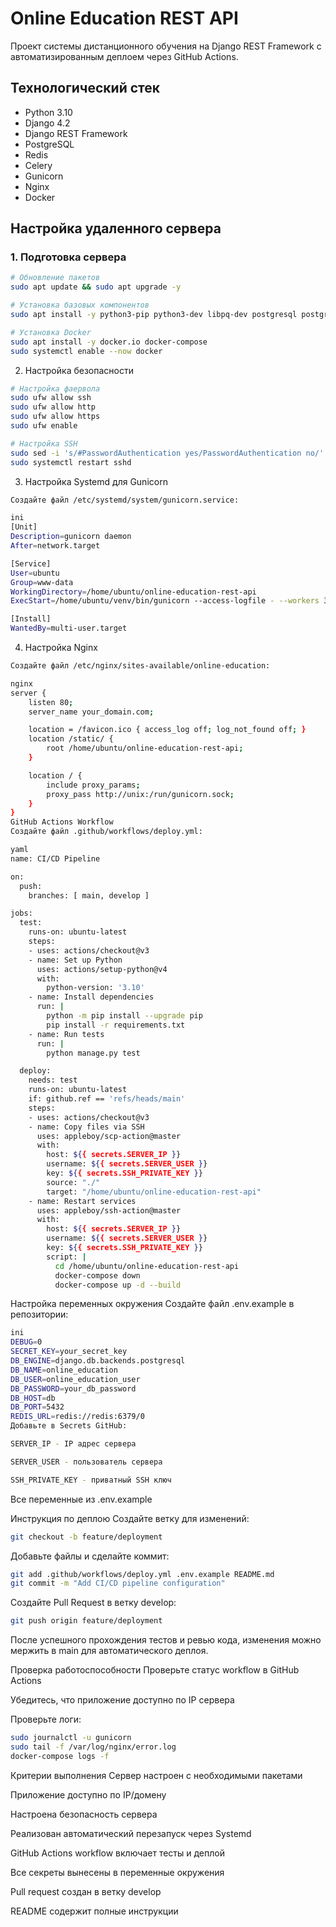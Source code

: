 # Online Education REST API

Проект системы дистанционного обучения на Django REST Framework с автоматизированным деплоем через GitHub Actions.

## Технологический стек
- Python 3.10
- Django 4.2
- Django REST Framework
- PostgreSQL
- Redis
- Celery
- Gunicorn
- Nginx
- Docker

## Настройка удаленного сервера

### 1. Подготовка сервера
```bash
# Обновление пакетов
sudo apt update && sudo apt upgrade -y

# Установка базовых компонентов
sudo apt install -y python3-pip python3-dev libpq-dev postgresql postgresql-contrib nginx curl redis-server

# Установка Docker
sudo apt install -y docker.io docker-compose
sudo systemctl enable --now docker
```
2. Настройка безопасности
```bash
# Настройка фаервола
sudo ufw allow ssh
sudo ufw allow http
sudo ufw allow https
sudo ufw enable

# Настройка SSH
sudo sed -i 's/#PasswordAuthentication yes/PasswordAuthentication no/' /etc/ssh/sshd_config
sudo systemctl restart sshd
```
3. Настройка Systemd для Gunicorn
```bash
Создайте файл /etc/systemd/system/gunicorn.service:

ini
[Unit]
Description=gunicorn daemon
After=network.target

[Service]
User=ubuntu
Group=www-data
WorkingDirectory=/home/ubuntu/online-education-rest-api
ExecStart=/home/ubuntu/venv/bin/gunicorn --access-logfile - --workers 3 --bind unix:/run/gunicorn.sock core.wsgi:application

[Install]
WantedBy=multi-user.target
```
4. Настройка Nginx
```bash   
Создайте файл /etc/nginx/sites-available/online-education:

nginx
server {
    listen 80;
    server_name your_domain.com;

    location = /favicon.ico { access_log off; log_not_found off; }
    location /static/ {
        root /home/ubuntu/online-education-rest-api;
    }

    location / {
        include proxy_params;
        proxy_pass http://unix:/run/gunicorn.sock;
    }
}
GitHub Actions Workflow
Создайте файл .github/workflows/deploy.yml:

yaml
name: CI/CD Pipeline

on:
  push:
    branches: [ main, develop ]

jobs:
  test:
    runs-on: ubuntu-latest
    steps:
    - uses: actions/checkout@v3
    - name: Set up Python
      uses: actions/setup-python@v4
      with:
        python-version: '3.10'
    - name: Install dependencies
      run: |
        python -m pip install --upgrade pip
        pip install -r requirements.txt
    - name: Run tests
      run: |
        python manage.py test

  deploy:
    needs: test
    runs-on: ubuntu-latest
    if: github.ref == 'refs/heads/main'
    steps:
    - uses: actions/checkout@v3
    - name: Copy files via SSH
      uses: appleboy/scp-action@master
      with:
        host: ${{ secrets.SERVER_IP }}
        username: ${{ secrets.SERVER_USER }}
        key: ${{ secrets.SSH_PRIVATE_KEY }}
        source: "./"
        target: "/home/ubuntu/online-education-rest-api"
    - name: Restart services
      uses: appleboy/ssh-action@master
      with:
        host: ${{ secrets.SERVER_IP }}
        username: ${{ secrets.SERVER_USER }}
        key: ${{ secrets.SSH_PRIVATE_KEY }}
        script: |
          cd /home/ubuntu/online-education-rest-api
          docker-compose down
          docker-compose up -d --build
```
Настройка переменных окружения
Создайте файл .env.example в репозитории:
```bash
ini
DEBUG=0
SECRET_KEY=your_secret_key
DB_ENGINE=django.db.backends.postgresql
DB_NAME=online_education
DB_USER=online_education_user
DB_PASSWORD=your_db_password
DB_HOST=db
DB_PORT=5432
REDIS_URL=redis://redis:6379/0
Добавьте в Secrets GitHub:

SERVER_IP - IP адрес сервера

SERVER_USER - пользователь сервера

SSH_PRIVATE_KEY - приватный SSH ключ
```

Все переменные из .env.example

Инструкция по деплою
Создайте ветку для изменений:

```bash
git checkout -b feature/deployment
```
Добавьте файлы и сделайте коммит:

```bash
git add .github/workflows/deploy.yml .env.example README.md
git commit -m "Add CI/CD pipeline configuration"
```
Создайте Pull Request в ветку develop:

```bash
git push origin feature/deployment
```
После успешного прохождения тестов и ревью кода, изменения можно мержить в main для автоматического деплоя.

Проверка работоспособности
Проверьте статус workflow в GitHub Actions

Убедитесь, что приложение доступно по IP сервера

Проверьте логи:

```bash
sudo journalctl -u gunicorn
sudo tail -f /var/log/nginx/error.log
docker-compose logs -f
```
Критерии выполнения
Сервер настроен с необходимыми пакетами

Приложение доступно по IP/домену

Настроена безопасность сервера

Реализован автоматический перезапуск через Systemd

GitHub Actions workflow включает тесты и деплой

Все секреты вынесены в переменные окружения

Pull request создан в ветку develop

README содержит полные инструкции
